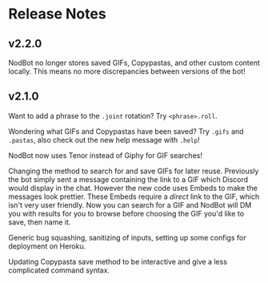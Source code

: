 # Release Notes

## v2.2.0
NodBot no longer stores saved GIFs, Copypastas, and other custom content locally. This means no more discrepancies between versions of the bot!

## v2.1.0
Want to add a phrase to the `.joint` rotation? Try `<phrase>.roll`.

Wondering what GIFs and Copypastas have been saved? Try `.gifs` and `.pastas`, also check out the new help message with `.help`!

NodBot now uses Tenor instead of Giphy for GIF searches!

Changing the method to search for and save GIFs for later reuse. Previously the bot simply sent a message containing the link to a GIF which Discord would display in the chat. However the new code uses Embeds to make the messages look prettier. These Embeds require a *direct* link to the GIF, which isn't very user friendly. Now you can search for a GIF and NodBot will DM you with results for you to browse before choosing the GIF you'd like to save, then name it.

Generic bug squashing, sanitizing of inputs, setting up some configs for deployment on Heroku.

Updating Copypasta save method to be interactive and give a less complicated command syntax.